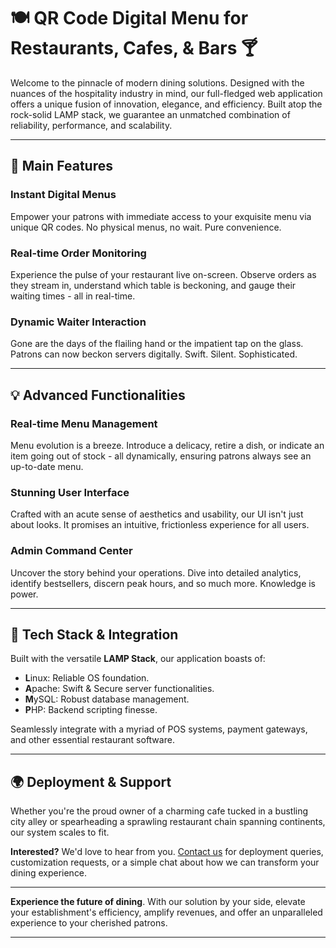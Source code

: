 # 🍽️ **QR Code Digital Menu for Restaurants, Cafes, & Bars** 🍸

Welcome to the pinnacle of modern dining solutions. Designed with the nuances of the hospitality industry in mind, our full-fledged web application offers a unique fusion of innovation, elegance, and efficiency. Built atop the rock-solid LAMP stack, we guarantee an unmatched combination of reliability, performance, and scalability.

---

## 🚀 **Main Features**

### **Instant Digital Menus**

Empower your patrons with immediate access to your exquisite menu via unique QR codes. No physical menus, no wait. Pure convenience.

### **Real-time Order Monitoring**

Experience the pulse of your restaurant live on-screen. Observe orders as they stream in, understand which table is beckoning, and gauge their waiting times - all in real-time.

### **Dynamic Waiter Interaction**

Gone are the days of the flailing hand or the impatient tap on the glass. Patrons can now beckon servers digitally. Swift. Silent. Sophisticated.

---

## 💡 **Advanced Functionalities**

### **Real-time Menu Management**

Menu evolution is a breeze. Introduce a delicacy, retire a dish, or indicate an item going out of stock - all dynamically, ensuring patrons always see an up-to-date menu.

### **Stunning User Interface**

Crafted with an acute sense of aesthetics and usability, our UI isn't just about looks. It promises an intuitive, frictionless experience for all users.

### **Admin Command Center**

Uncover the story behind your operations. Dive into detailed analytics, identify bestsellers, discern peak hours, and so much more. Knowledge is power.

---

## 🔧 **Tech Stack & Integration**

Built with the versatile **LAMP Stack**, our application boasts of:

- **L**inux: Reliable OS foundation.
- **A**pache: Swift & Secure server functionalities.
- **M**ySQL: Robust database management.
- **P**HP: Backend scripting finesse.

Seamlessly integrate with a myriad of POS systems, payment gateways, and other essential restaurant software.

---

## 🌍 **Deployment & Support**

Whether you're the proud owner of a charming cafe tucked in a bustling city alley or spearheading a sprawling restaurant chain spanning continents, our system scales to fit.

**Interested?** We'd love to hear from you. [Contact us](#) for deployment queries, customization requests, or a simple chat about how we can transform your dining experience.

---

**Experience the future of dining**. With our solution by your side, elevate your establishment's efficiency, amplify revenues, and offer an unparalleled experience to your cherished patrons.

--- 
